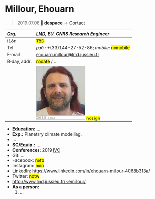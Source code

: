 # Millour, Ehouarn
> 2019.07.08 **[🚀](../index/index.md) [despace](index.md)** → [Contact](contact.md)

|*[Org.](contact.md)*|*[LMD](lmd.md), EU. CNRS Research Engineer*|
|:--|:--|
|i18n| <mark>TBD</mark> |
|Tel|*раб.:* +(33)144-27-52-86; *mobile:* <mark>nomobile</mark> |
|E‑mail| <ehouarn.millour@lmd.jussieu.fr> |
|B‑day, addr.| <mark>nodate</mark> / … |
|| [![](f/contact/m/millour1_photo_thumb.jpg)](f/contact/m/millour1_photo.jpg) <mark>nosign</mark> |

   - **[Education](edu.md):** …
   - **Exp.:** Planetary climate modelling.
   - …
   - **SC/Equip.:** …
   - **Conferences:** 2019 [IVC](ivc_2019.md)
   - Git: …
   - Facebook: <mark>nofb</mark>
   - Instagram: <mark>noin</mark>
   - LinkedIn: <https://www.linkedin.com/in/ehouarn-millour-4068b313a/>
   - Twitter: <mark>notw</mark>
   - <http://www.lmd.jussieu.fr/~emillour/>
   - **As a person:**
      1. …
